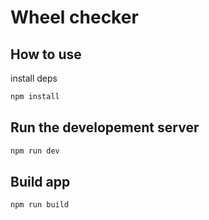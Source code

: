 # Wheel checker

## How to use
install deps
```bash
npm install
```

## Run the developement server

```bash
npm run dev
```

## Build app

```bash
npm run build
```
